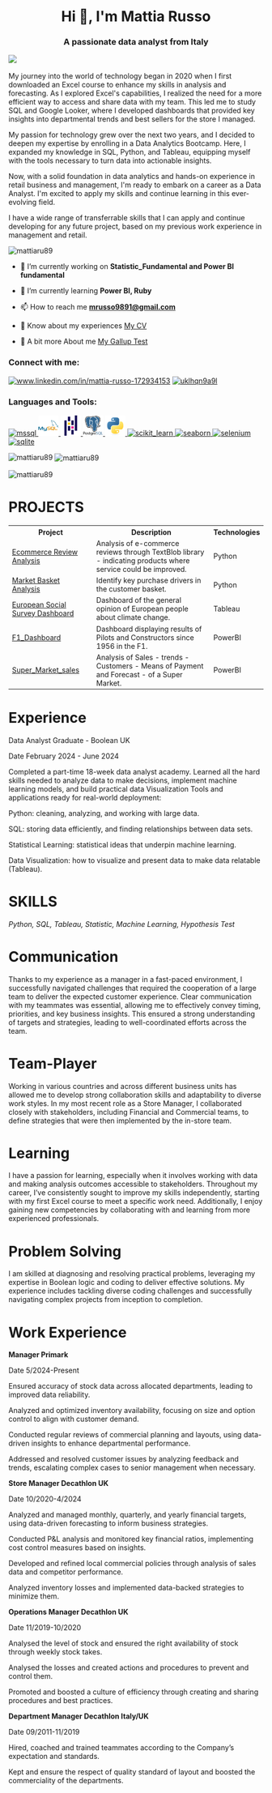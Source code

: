 <h1 align="center">Hi 👋, I'm Mattia Russo</h1>
<h3 align="center">A passionate data analyst from Italy</h3>
<img src="https://i.pinimg.com/originals/81/17/8b/81178b47a8598f0c81c4799f2cdd4057.gif" >

My journey into the world of technology began in 2020 when I first downloaded an Excel course to enhance my skills in analysis and forecasting. As I explored Excel's capabilities, I realized the need for a more efficient way to access and share data with my team. This led me to study SQL and Google Looker, where I developed dashboards that provided key insights into departmental trends and best sellers for the store I managed.

My passion for technology grew over the next two years, and I decided to deepen my expertise by enrolling in a Data Analytics Bootcamp. Here, I expanded my knowledge in SQL, Python, and Tableau, equipping myself with the tools necessary to turn data into actionable insights.

Now, with a solid foundation in data analytics and hands-on experience in retail business and management, I'm ready to embark on a career as a Data Analyst. I'm excited to apply my skills and continue learning in this ever-evolving field. 

I have a wide range of transferrable skills that I can apply and continue developing for any future project, based on my previous work experience in  management and retail.

<p align="left"> <img src="https://komarev.com/ghpvc/?username=mattiaru89&label=Profile%20views&color=0e75b6&style=flat" alt="mattiaru89" /> </p>

- 🔭 I’m currently working on **Statistic_Fundamental and Power BI fundamental**

- 🌱 I’m currently learning **Power BI, Ruby**

- 📫 How to reach me **mrusso9891@gmail.com**

- 📄 Know about my experiences <a href="https://drive.google.com/file/d/1fDHGPsKBBJWxjLRVAKHVJ2xHk48G3mOh/view?usp=sharing">My CV</a>

- 📄 A bit more About me <a href="https://drive.google.com/file/d/19MhwljRppP3TYeoVkuZe0pdsX2K9tJz1/view?usp=sharing" target="_blank">My Gallup Test</a>


<h3 align="left">Connect with me:</h3>
<p align="left">
<a href="https://linkedin.com/in/www.linkedin.com/in/mattia-russo-172934153" target="blank"><img align="center" src="https://raw.githubusercontent.com/rahuldkjain/github-profile-readme-generator/master/src/images/icons/Social/linked-in-alt.svg" alt="www.linkedin.com/in/mattia-russo-172934153" height="30" width="40" /></a>
<a href="https://www.leetcode.com/uklhqn9a9l" target="blank"><img align="center" src="https://raw.githubusercontent.com/rahuldkjain/github-profile-readme-generator/master/src/images/icons/Social/leet-code.svg" alt="uklhqn9a9l" height="30" width="40" /></a>
</p>

<h3 align="left">Languages and Tools:</h3>
<p align="left"> <a href="https://www.microsoft.com/en-us/sql-server" target="_blank" rel="noreferrer"> <img src="https://www.svgrepo.com/show/303229/microsoft-sql-server-logo.svg" alt="mssql" width="40" height="40"/> </a> <a href="https://www.mysql.com/" target="_blank" rel="noreferrer"> <img src="https://raw.githubusercontent.com/devicons/devicon/master/icons/mysql/mysql-original-wordmark.svg" alt="mysql" width="40" height="40"/> </a> <a href="https://pandas.pydata.org/" target="_blank" rel="noreferrer"> <img src="https://raw.githubusercontent.com/devicons/devicon/2ae2a900d2f041da66e950e4d48052658d850630/icons/pandas/pandas-original.svg" alt="pandas" width="40" height="40"/> </a> <a href="https://www.postgresql.org" target="_blank" rel="noreferrer"> <img src="https://raw.githubusercontent.com/devicons/devicon/master/icons/postgresql/postgresql-original-wordmark.svg" alt="postgresql" width="40" height="40"/> </a> <a href="https://www.python.org" target="_blank" rel="noreferrer"> <img src="https://raw.githubusercontent.com/devicons/devicon/master/icons/python/python-original.svg" alt="python" width="40" height="40"/> </a> <a href="https://scikit-learn.org/" target="_blank" rel="noreferrer"> <img src="https://upload.wikimedia.org/wikipedia/commons/0/05/Scikit_learn_logo_small.svg" alt="scikit_learn" width="40" height="40"/> </a> <a href="https://seaborn.pydata.org/" target="_blank" rel="noreferrer"> <img src="https://seaborn.pydata.org/_images/logo-mark-lightbg.svg" alt="seaborn" width="40" height="40"/> </a> <a href="https://www.selenium.dev" target="_blank" rel="noreferrer"> <img src="https://raw.githubusercontent.com/detain/svg-logos/780f25886640cef088af994181646db2f6b1a3f8/svg/selenium-logo.svg" alt="selenium" width="40" height="40"/> </a> <a href="https://www.sqlite.org/" target="_blank" rel="noreferrer"> <img src="https://www.vectorlogo.zone/logos/sqlite/sqlite-icon.svg" alt="sqlite" width="40" height="40"/> </a> </p>

<p><img align="left" src="https://github-readme-stats.vercel.app/api/top-langs?username=mattiaru89&show_icons=true&locale=en&layout=compact" alt="mattiaru89" /></p>

<p>&nbsp;<img align="center" src="https://github-readme-stats.vercel.app/api?username=mattiaru89&show_icons=true&locale=en" alt="mattiaru89" /></p>

<p><img align="center" src="https://github-readme-streak-stats.herokuapp.com/?user=mattiaru89&" alt="mattiaru89" /></p>

# PROJECTS

<table>
  <tr>
    <th>Project</th>
    <th>Description</th>
    <th>Technologies</th>
  </tr>
  <tr>
    <td><a href="https://github.com/MattiaRu89/My_project1/blob/main/Ecommerce_review_analysis.ipynb">Ecommerce Review Analysis</a></td>
    <td>Analysis of e-commerce reviews through TextBlob library - indicating products where service could be improved.</td>
    <td>Python</td>
  </tr>
  <tr>
    <td><a href="https://github.com/MattiaRu89/My_project1/blob/main/MKB2.ipynb">Market Basket Analysis</a></td>
    <td>Identify key purchase drivers in the customer basket.</td>
    <td>Python</td>
  </tr>
  <tr>
    <td><a href="https://github.com/MattiaRu89/European-Social-Survey.git">European Social Survey Dashboard</a></td>
    <td>Dashboard of the general opinion of European people about climate change.</td>
    <td>Tableau</td>
  </tr>
  <tr>
    <td><a href="https://github.com/MattiaRu89/F1_Dashboard.git">F1_Dashboard</a></td>
    <td>Dashboard displaying results of Pilots and Constructors since 1956 in the F1.</td>
    <td>PowerBI</td>
  </tr> 
  <tr>
</tr>
  <tr>
    <td><a href="https://github.com/MattiaRu89/Super_Market.git">Super_Market_sales</a></td>
    <td>Analysis of Sales - trends - Customers - Means of Payment and Forecast - of a Super Market.</td>
    <td>PowerBI</td>
  </tr> 
  <tr>
  </tr>
</table>


# Experience

Data Analyst Graduate - Boolean UK
		      
Date February 2024 - June 2024

Completed a part-time 18-week data analyst academy. Learned all the hard skills needed to analyze data to make decisions, implement  machine learning models, and build  practical data Visualization Tools and applications ready for real-world deployment:

Python: cleaning, analyzing, and working with large data.

SQL: storing data efficiently, and finding relationships between data sets.

Statistical Learning: statistical ideas that underpin machine learning.

Data Visualization: how to visualize and present data to make data relatable (Tableau).

# SKILLS

*Python, SQL, Tableau, Statistic, Machine Learning, Hypothesis Test*

# Communication 

Thanks to my experience as a manager in a fast-paced environment, I successfully navigated challenges that required the cooperation of a large team to deliver the expected customer experience. Clear communication with my teammates was essential, allowing me to effectively convey timing, priorities, and key business insights. This ensured a strong understanding of targets and strategies, leading to well-coordinated efforts across the team.

# Team-Player

Working in various countries and across different business units has allowed me to develop strong collaboration skills and adaptability to diverse work styles. In my most recent role as a Store Manager, I collaborated closely with stakeholders, including Financial and Commercial teams, to define strategies that were then implemented by the in-store team.

# Learning

I have a passion for learning, especially when it involves working with data and making analysis outcomes accessible to stakeholders. Throughout my career, I’ve consistently sought to improve my skills independently, starting with my first Excel course to meet a specific work need. Additionally, I enjoy gaining new competencies by collaborating with and learning from more experienced professionals.

# Problem Solving

I am skilled at diagnosing and resolving practical problems, leveraging my expertise in Boolean logic and coding to deliver effective solutions. My experience includes tackling diverse coding challenges and successfully navigating complex projects from inception to completion.

# Work Experience 

**Manager Primark**
						
Date 5/2024-Present

Ensured accuracy of stock data across allocated departments, leading to improved data reliability.

Analyzed and optimized inventory availability, focusing on size and option control to align with customer demand.

Conducted regular reviews of commercial planning and layouts, using data-driven insights to enhance departmental performance.

Addressed and resolved customer issues by analyzing feedback and trends, escalating complex cases to senior management when necessary.

**Store Manager Decathlon UK**

Date 10/2020-4/2024

Analyzed and managed monthly, quarterly, and yearly financial targets, using data-driven forecasting to inform business strategies.

Conducted P&L analysis and monitored key financial ratios, implementing cost control measures based on insights.

Developed and refined local commercial policies through analysis of sales data and competitor performance.

Analyzed inventory losses and implemented data-backed strategies to minimize them.

**Operations Manager Decathlon UK**

Date 11/2019-10/2020

Analysed the level of stock and ensured the right availability of stock through weekly stock takes.

Analysed the losses and created actions and procedures to prevent and control them.

Promoted and boosted a culture of efficiency through creating and sharing procedures and best practices.

**Department Manager Decathlon Italy/UK**
			   
Date 09/2011-11/2019

Hired, coached and trained teammates according to the Company’s expectation and standards.

Kept and ensure the respect of quality standard of layout and boosted the commerciality of the departments.


